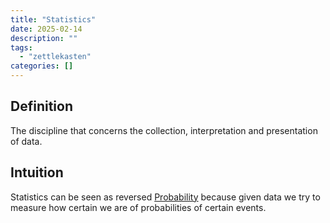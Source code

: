 ```yaml
---
title: "Statistics"
date: 2025-02-14
description: ""
tags: 
  - "zettlekasten"
categories: []
---
```


## Definition
The discipline that concerns the collection, interpretation and presentation of data.

## Intuition
Statistics can be seen as reversed [Probability](Probability.md) because given data we try to measure how certain we are of probabilities of certain events.